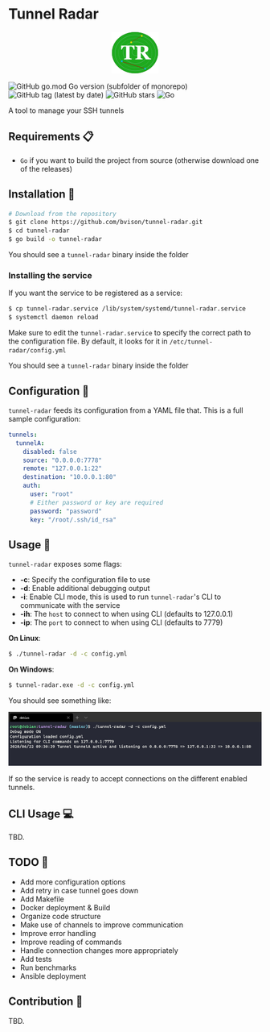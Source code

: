 # Tunnel Radar

<div style="text-align:center"><img src="./doc/logo.png"></div>

![GitHub go.mod Go version (subfolder of monorepo)](https://img.shields.io/github/go-mod/go-version/bvisonl/tunnel-radar) ![GitHub tag (latest by date)](https://img.shields.io/github/v/tag/bvisonl/tunnel-radar) ![GitHub stars](https://img.shields.io/github/stars/bvisonl/tunnel-radar) ![Go](https://github.com/bvisonl/tunnel-radar/workflows/Go/badge.svg)

A tool to manage your SSH tunnels


## Requirements 📋

* `Go` if you want to build the project from source (otherwise download one of the releases)

## Installation 🚧
```bash
# Download from the repository
$ git clone https://github.com/bvison/tunnel-radar.git
$ cd tunnel-radar
$ go build -o tunnel-radar
```

You should see a `tunnel-radar` binary inside the folder

### Installing the service

If you want the service to be registered as a service:

```bash
$ cp tunnel-radar.service /lib/system/systemd/tunnel-radar.service
$ systemctl daemon reload
```

Make sure to edit the `tunnel-radar.service` to specify the correct path to the configuration file. By default, it looks for it in `/etc/tunnel-radar/config.yml`

You should see a `tunnel-radar` binary inside the folder

## Configuration 🛃

`tunnel-radar` feeds its configuration from a YAML file  that. This is a full sample configuration:

```yaml
tunnels:
  tunnelA:
    disabled: false
    source: "0.0.0.0:7778"
    remote: "127.0.0.1:22"
    destination: "10.0.0.1:80"
    auth:
      user: "root"
      # Either password or key are required
      password: "password"
      key: "/root/.ssh/id_rsa"

```
## Usage 🏹

`tunnel-radar` exposes some flags:

* **-c**: Specify the configuration file to use
* **-d**: Enable additional debugging output
* **-i**: Enable CLI mode, this is used to run `tunnel-radar`'s CLI to communicate with the service
* **-ih**: The `host` to connect to when using CLI (defaults to 127.0.0.1)
* **-ip**: The `port` to connect to when using CLI (defaults to 7779)

**On Linux**:
```bash
$ ./tunnel-radar -d -c config.yml
```

**On Windows**:
```bash
$ tunnel-radar.exe -d -c config.yml
```
You should see something like:

<div style="text-align:center"><img src="./doc/images/usage_1.png"></div>

If so the service is ready to accept connections on the different enabled tunnels.

## CLI Usage 💻

TBD.

## TODO :wrench:
* Add more configuration options
* Add retry in case tunnel goes down
* Add Makefile
* Docker deployment & Build
* Organize code structure
* Make use of channels to improve communication
* Improve error handling
* Improve reading of commands
* Handle connection changes more appropriately
* Add tests
* Run benchmarks
* Ansible deployment

## Contribution :construction_worker:

TBD.

